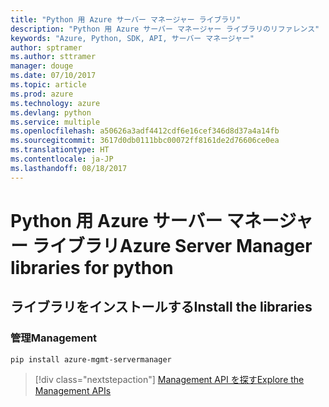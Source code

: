 ```yaml
---
title: "Python 用 Azure サーバー マネージャー ライブラリ"
description: "Python 用 Azure サーバー マネージャー ライブラリのリファレンス"
keywords: "Azure, Python, SDK, API, サーバー マネージャー"
author: sptramer
ms.author: sttramer
manager: douge
ms.date: 07/10/2017
ms.topic: article
ms.prod: azure
ms.technology: azure
ms.devlang: python
ms.service: multiple
ms.openlocfilehash: a50626a3adf4412cdf6e16cef346d8d37a4a14fb
ms.sourcegitcommit: 3617d0db0111bbc00072ff8161de2d76606ce0ea
ms.translationtype: HT
ms.contentlocale: ja-JP
ms.lasthandoff: 08/18/2017
---
```

# <a name="azure-server-manager-libraries-for-python"></a><span data-ttu-id="f7eb3-104">Python 用 Azure サーバー マネージャー ライブラリ</span><span class="sxs-lookup"><span data-stu-id="f7eb3-104">Azure Server Manager libraries for python</span></span>

## <a name="install-the-libraries"></a><span data-ttu-id="f7eb3-105">ライブラリをインストールする</span><span class="sxs-lookup"><span data-stu-id="f7eb3-105">Install the libraries</span></span>


### <a name="management"></a><span data-ttu-id="f7eb3-106">管理</span><span class="sxs-lookup"><span data-stu-id="f7eb3-106">Management</span></span>

```bash
pip install azure-mgmt-servermanager
```
> [!div class="nextstepaction"]
> [<span data-ttu-id="f7eb3-107">Management API を探す</span><span class="sxs-lookup"><span data-stu-id="f7eb3-107">Explore the Management APIs</span></span>](/python/api/overview/azure/servermanager/managementlibrary)